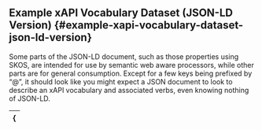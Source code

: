 ## Example xAPI Vocabulary Dataset (JSON-LD Version) {#example-xapi-vocabulary-dataset-json-ld-version}

Some parts of the JSON-LD document, such as those properties using SKOS, are intended for use by semantic web aware processors, while other parts are for general consumption. Except for a few keys being prefixed by “@”, it should look like you might expect a JSON document to look to describe an xAPI vocabulary and associated verbs, even knowing nothing of JSON-LD.

| { |
| --- |